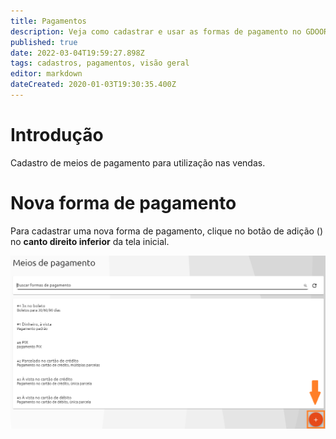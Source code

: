 ```yaml
---
title: Pagamentos
description: Veja como cadastrar e usar as formas de pagamento no GDOOR WEB
published: true
date: 2022-03-04T19:59:27.898Z
tags: cadastros, pagamentos, visão geral
editor: markdown
dateCreated: 2020-01-03T19:30:35.400Z
---
```


# Introdução

Cadastro de meios de pagamento para utilização nas vendas.

# Nova forma de pagamento

Para cadastrar uma nova forma de pagamento, clique no botão de adição (<em class="mdi mdi-plus"></em>) no **canto direito inferior** da tela inicial.

![nova forma pagamento.png](/cadastros/pagamentos/nova_forma_pagamento.png)
